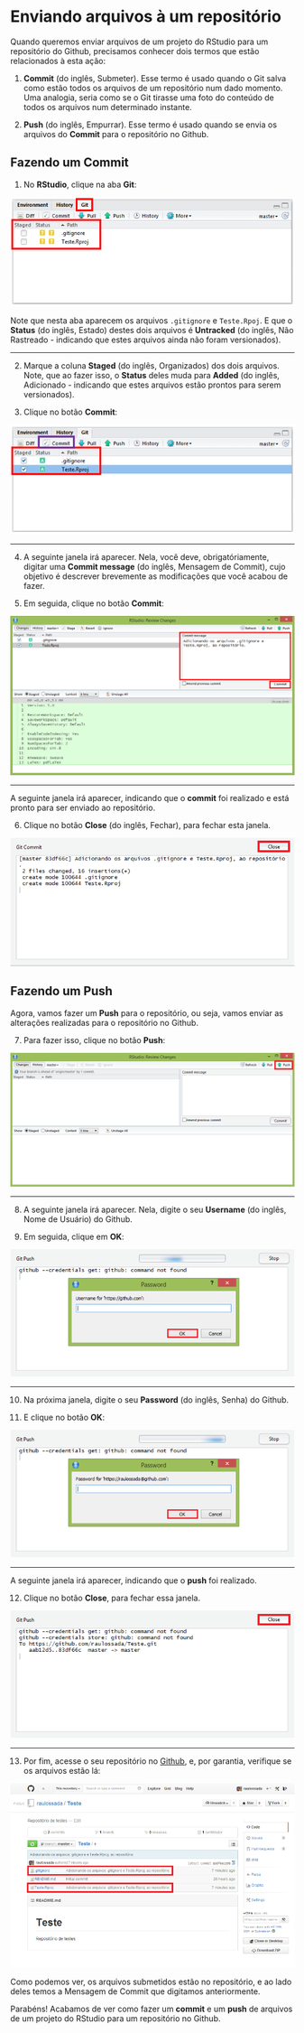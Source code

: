 
# Enviando arquivos à um repositório

Quando queremos enviar arquivos de um projeto do RStudio para um repositório do Github, precisamos conhecer dois termos que estão relacionados à esta ação:

1. **Commit** (do inglês, Submeter). Esse termo é usado quando o Git salva como estão todos os arquivos de um repositório num dado momento. Uma analogia, seria como se o Git tirasse uma foto do conteúdo de todos os arquivos num determinado instante.

2. **Push** (do inglês, Empurrar). Esse termo é usado quando se envia os arquivos do **Commit** para o repositório no Github.

## Fazendo um Commit

1) No **RStudio**, clique na aba **Git**:

![Capitulo2_Secao3_Figura1](figuras/Capitulo2_Secao3_Figura1.png)

Note que nesta aba aparecem os arquivos ``.gitignore`` e ``Teste.Rpoj``. E que o **Status** (do inglês, Estado) destes dois arquivos é **Untracked** (do inglês, Não Rastreado - indicando que estes arquivos ainda não foram versionados).

***

2) Marque a coluna **Staged** (do inglês, Organizados) dos dois arquivos. Note, que ao fazer isso, o **Status** deles muda para **Added** (do inglês, Adicionado - indicando que estes arquivos estão prontos para serem versionados).

3) Clique no botão **Commit**:

![Capitulo2_Secao3_Figura2](figuras/Capitulo2_Secao3_Figura2.png)

***

4) A seguinte janela irá aparecer. Nela, você deve, obrigatóriamente, digitar uma **Commit message** (do inglês, Mensagem de Commit), cujo objetivo é descrever brevemente as modificações que você acabou de fazer.

5) Em seguida, clique no botão **Commit**:

![Capitulo2_Secao3_Figura3](figuras/Capitulo2_Secao3_Figura3.png)

***

A seguinte janela irá aparecer, indicando que o **commit** foi realizado e está pronto para ser enviado ao repositório.

6) Clique no botão **Close** (do inglês, Fechar), para fechar esta janela.

![Capitulo2_Secao3_Figura4](figuras/Capitulo2_Secao3_Figura4.png)

## Fazendo um Push

Agora, vamos fazer um **Push** para o repositório, ou seja, vamos enviar as alterações realizadas para o repositório no Github.

7) Para fazer isso, clique no botão **Push**:

![Capitulo2_Secao3_Figura5](figuras/Capitulo2_Secao3_Figura5.png)

***

8) A seguinte janela irá aparecer. Nela, digite o seu **Username** (do inglês, Nome de Usuário) do Github. 

9) Em seguida, clique em **OK**:

![Capitulo2_Secao3_Figura6](figuras/Capitulo2_Secao3_Figura6.png)

***

10) Na próxima janela, digite o seu **Password** (do inglês, Senha) do Github.

11) E clique no botão **OK**:

![Capitulo2_Secao3_Figura7](figuras/Capitulo2_Secao3_Figura7.png)

***

A seguinte janela irá aparecer, indicando que o **push** foi realizado.

12) Clique no botão **Close**, para fechar essa janela.

![Capitulo2_Secao3_Figura8](figuras/Capitulo2_Secao3_Figura8.png)

***

13) Por fim, acesse o seu repositório no [Github](https://github.com/), e, por garantia, verifique se os arquivos estão lá:

![Capitulo2_Secao3_Figura9](figuras/Capitulo2_Secao3_Figura9.png)

Como podemos ver, os arquivos submetidos estão no repositório, e ao lado deles temos a Mensagem de Commit que digitamos anteriormente.

Parabéns! Acabamos de ver como fazer um **commit** e um **push** de arquivos de um projeto do RStudio para um repositório no Github.
